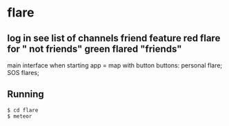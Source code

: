 # flare
log in
see list of channels
friend feature
red flare for " not friends"
green flared "friends"
----
main interface when starting app = map with button
buttons: personal flare; SOS flares;


## Running
```
$ cd flare
$ meteor
```
